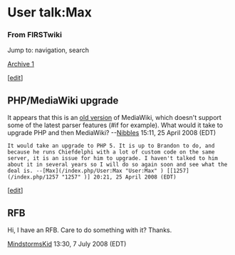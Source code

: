 # User talk:Max

### From FIRSTwiki

Jump to: navigation, search

[Archive 1](/index.php/User_talk:Max/Archive_1 "User talk:Max/Archive 1" )

[[edit](/index.php?title=User_talk:Max&action=edit&section=1 "Edit section:
PHP/MediaWiki upgrade" )]

##  PHP/MediaWiki upgrade

It appears that this is an [old version](/index.php/Special:Version
"Special:Version" ) of MediaWiki, which doesn't support some of the latest
parser features (#if for example). What would it take to upgrade PHP and then
MediaWiki? --[Nibbles](/index.php?title=User:Nibbles&action=edit
"User:Nibbles" ) 15:11, 25 April 2008 (EDT)

    It would take an upgrade to PHP 5. It is up to Brandon to do, and because he runs Chiefdelphi with a lot of custom code on the same server, it is an issue for him to upgrade. I haven't talked to him about it in several years so I will do so again soon and see what the deal is. --[Max](/index.php/User:Max "User:Max" ) [[1257](/index.php/1257 "1257" )] 20:21, 25 April 2008 (EDT) 

[[edit](/index.php?title=User_talk:Max&action=edit&section=2 "Edit section:
RFB" )]

##  RFB

Hi, I have an RFB. Care to do something with it? Thanks.

[MindstormsKid](/index.php/User:MindstormsKid "User:MindstormsKid" ) 13:30, 7
July 2008 (EDT)


